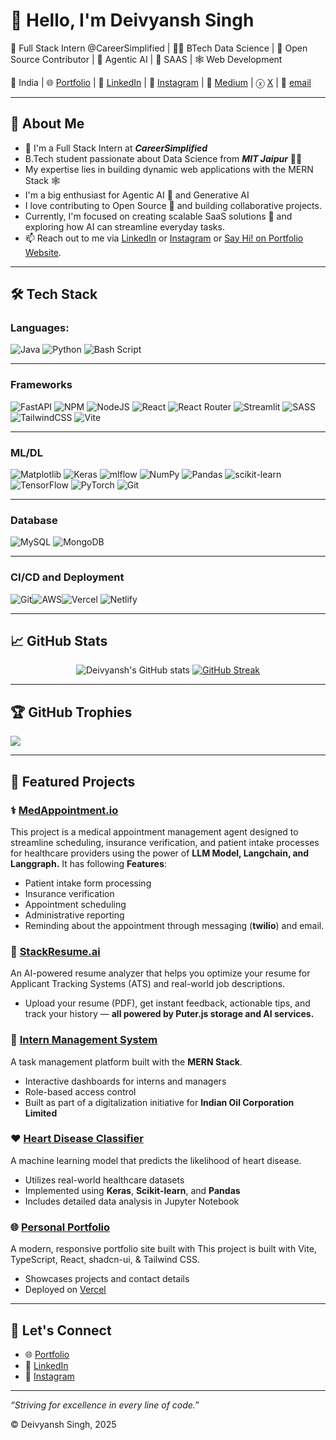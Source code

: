# 👋 Hello, I'm Deivyansh Singh

💼 Full Stack Intern @CareerSimplified | 🧑‍💻 BTech Data Science | 🧬 Open Source Contributor | 🤖 Agentic AI | 🫆 SAAS | 🕸️ Web Development 

📍 India | 🌐 [Portfolio](https://deivyansh.vercel.app/) | 💼 [LinkedIn](https://www.linkedin.com/in/deivyansh-singh) | 📸 [Instagram](https://instagram.com/singhdeivyansh) | 📝 [Medium](https://medium.com/@deivyanshs) | ⓧ [X](https://x.com/singhdeivyansh) | 📩 [email](mailto:work.deivyansh@gmail.com) 

---

## 🧠 About Me
- 👋 I'm a Full Stack Intern at ***CareerSimplified***
- B.Tech student passionate about Data Science from ***MIT Jaipur*** 🧑‍💻
- My expertise lies in building dynamic web applications with the MERN Stack 🕸️
- I'm a big enthusiast for Agentic AI 🤖 and Generative AI
- I love contributing to Open Source 🧬 and building collaborative projects.
- Currently, I'm focused on creating scalable SaaS solutions 🫆 and exploring how AI can streamline everyday tasks.
- 📫 Reach out to me via [LinkedIn](https://www.linkedin.com/in/deivyansh-singh) or [Instagram](https://www.instagram.com/singhdeivyansh) or [Say Hi! on Portfolio Website](https://deivyansh.vercel.app/).

---

## 🛠️ Tech Stack

### Languages: 
![Java](https://img.shields.io/badge/java-%23ED8B00.svg?style=for-the-badge&logo=openjdk&logoColor=white) ![Python](https://img.shields.io/badge/python-3670A0?style=for-the-badge&logo=python&logoColor=ffdd54) ![Bash Script](https://img.shields.io/badge/bash_script-%23121011.svg?style=for-the-badge&logo=gnu-bash&logoColor=white) 

---
### Frameworks
![FastAPI](https://img.shields.io/badge/FastAPI-005571?style=for-the-badge&logo=fastapi) ![NPM](https://img.shields.io/badge/NPM-%23CB3837.svg?style=for-the-badge&logo=npm&logoColor=white) ![NodeJS](https://img.shields.io/badge/node.js-6DA55F?style=for-the-badge&logo=node.js&logoColor=white) ![React](https://img.shields.io/badge/react-%2320232a.svg?style=for-the-badge&logo=react&logoColor=%2361DAFB) ![React Router](https://img.shields.io/badge/React_Router-CA4245?style=for-the-badge&logo=react-router&logoColor=white) ![Streamlit](https://img.shields.io/badge/Streamlit-%23FE4B4B.svg?style=for-the-badge&logo=streamlit&logoColor=white) ![SASS](https://img.shields.io/badge/SASS-hotpink.svg?style=for-the-badge&logo=SASS&logoColor=white) ![TailwindCSS](https://img.shields.io/badge/tailwindcss-%2338B2AC.svg?style=for-the-badge&logo=tailwind-css&logoColor=white) ![Vite](https://img.shields.io/badge/vite-%23646CFF.svg?style=for-the-badge&logo=vite&logoColor=white) 

---
### ML/DL
![Matplotlib](https://img.shields.io/badge/Matplotlib-%23ffffff.svg?style=for-the-badge&logo=Matplotlib&logoColor=black) ![Keras](https://img.shields.io/badge/Keras-%23D00000.svg?style=for-the-badge&logo=Keras&logoColor=white) ![mlflow](https://img.shields.io/badge/mlflow-%23d9ead3.svg?style=for-the-badge&logo=numpy&logoColor=blue) ![NumPy](https://img.shields.io/badge/numpy-%23013243.svg?style=for-the-badge&logo=numpy&logoColor=white) ![Pandas](https://img.shields.io/badge/pandas-%23150458.svg?style=for-the-badge&logo=pandas&logoColor=white) ![scikit-learn](https://img.shields.io/badge/scikit--learn-%23F7931E.svg?style=for-the-badge&logo=scikit-learn&logoColor=white) ![TensorFlow](https://img.shields.io/badge/TensorFlow-%23FF6F00.svg?style=for-the-badge&logo=TensorFlow&logoColor=white) ![PyTorch](https://img.shields.io/badge/PyTorch-%23EE4C2C.svg?style=for-the-badge&logo=PyTorch&logoColor=white) ![Git](https://img.shields.io/badge/git-%23F05033.svg?style=for-the-badge&logo=git&logoColor=white)

---
### Database
![MySQL](https://img.shields.io/badge/mysql-4479A1.svg?style=for-the-badge&logo=mysql&logoColor=white) ![MongoDB](https://img.shields.io/badge/MongoDB-%234ea94b.svg?style=for-the-badge&logo=mongodb&logoColor=white) 

---
### CI/CD and Deployment
![Git](https://img.shields.io/badge/git-%23F05033.svg?style=for-the-badge&logo=git&logoColor=white)![AWS](https://img.shields.io/badge/AWS-%23FF9900.svg?style=for-the-badge&logo=amazon-aws&logoColor=white)![Vercel](https://img.shields.io/badge/vercel-%23000000.svg?style=for-the-badge&logo=vercel&logoColor=white) ![Netlify](https://img.shields.io/badge/netlify-%23000000.svg?style=for-the-badge&logo=netlify&logoColor=#00C7B7) 

---

## 📈 GitHub Stats

<p align="center">
  <img src="https://github-readme-stats.vercel.app/api?username=striver-24&show_icons=true&theme=radical" alt="Deivyansh's GitHub stats" />
  <a href="https://git.io/streak-stats"><img src="https://streak-stats.demolab.com?user=striver-24&theme=dark" alt="GitHub Streak" /></a>
</p>

---

## 🏆 GitHub Trophies
![](https://github-profile-trophy.vercel.app/?username=striver-24&theme=onedark&no-frame=false&no-bg=true&margin-w=4)

---

## 🚀 Featured Projects

### ⚕️ [MedAppointment.io](https://github.com/striver-24/medical-appointment-agent)
This project is a medical appointment management agent designed to streamline scheduling, insurance verification, and patient intake processes for healthcare providers using the power of **LLM Model, Langchain, and Langgraph.**
It has following **Features**:
- Patient intake form processing
- Insurance verification
- Appointment scheduling
- Administrative reporting
- Reminding about the appointment through messaging (**twilio**) and email.

### 👀 [StackResume.ai](https://github.com/striver-24/ai-resume-analyzer)
An AI-powered resume analyzer that helps you optimize your resume for Applicant Tracking Systems (ATS) and real-world job descriptions. 
- Upload your resume (PDF), get instant feedback, actionable tips, and track your history 
— **all powered by Puter.js storage and AI services.**

### 📂 [Intern Management System](https://github.com/striver-24/Intern-Management-System)
A task management platform built with the **MERN Stack**.
- Interactive dashboards for interns and managers
- Role-based access control
- Built as part of a digitalization initiative for **Indian Oil Corporation Limited**

### ❤️ [Heart Disease Classifier](https://github.com/striver-24/Heart-Disease-Classifier-)
A machine learning model that predicts the likelihood of heart disease.
- Utilizes real-world healthcare datasets
- Implemented using **Keras**, **Scikit-learn**, and **Pandas**
- Includes detailed data analysis in Jupyter Notebook

### 🌐 [Personal Portfolio](https://github.com/striver-24/deivyansh-portfolio-2k25)
A modern, responsive portfolio site built with This project is built with Vite, TypeScript, React, shadcn-ui, & Tailwind CSS.
- Showcases projects and contact details
- Deployed on [Vercel](https://deivyansh.vercel.app/)

---

## 🤝 Let's Connect

- 🌐 [Portfolio](https://deivyansh.vercel.app/)
- 💼 [LinkedIn](https://www.linkedin.com/in/deivyansh-singh)
- 📸 [Instagram](https://www.instagram.com/singhdeivyansh)

---

_“Striving for excellence in every line of code.”_

© Deivyansh Singh, 2025
